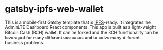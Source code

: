 # gatsby-ipfs-web-wallet

This is a mobile-first Gatsby template that is [IPFS](https://ipfs.io)-ready. It integrates the AdminLTE Dashboard React components. This app is built as a light-weight Bitcoin Cash (BCH) wallet. It can be forked and the BCH functionality can be leveraged for many different use cases and to solve many different business problems.
